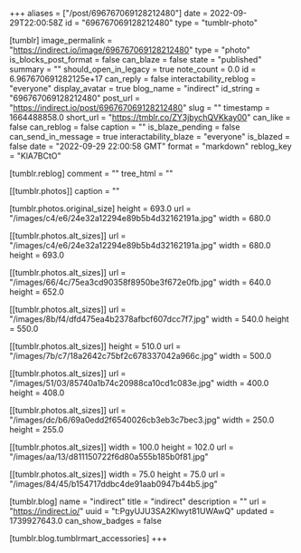 +++
aliases = ["/post/696767069128212480"]
date = 2022-09-29T22:00:58Z
id = "696767069128212480"
type = "tumblr-photo"

[tumblr]
image_permalink = "https://indirect.io/image/696767069128212480"
type = "photo"
is_blocks_post_format = false
can_blaze = false
state = "published"
summary = ""
should_open_in_legacy = true
note_count = 0.0
id = 6.967670691282125e+17
can_reply = false
interactability_reblog = "everyone"
display_avatar = true
blog_name = "indirect"
id_string = "696767069128212480"
post_url = "https://indirect.io/post/696767069128212480"
slug = ""
timestamp = 1664488858.0
short_url = "https://tmblr.co/ZY3jbychQVKkay00"
can_like = false
can_reblog = false
caption = ""
is_blaze_pending = false
can_send_in_message = true
interactability_blaze = "everyone"
is_blazed = false
date = "2022-09-29 22:00:58 GMT"
format = "markdown"
reblog_key = "KlA7BCtO"

[tumblr.reblog]
comment = ""
tree_html = ""

[[tumblr.photos]]
caption = ""

[tumblr.photos.original_size]
height = 693.0
url = "/images/c4/e6/24e32a12294e89b5b4d32162191a.jpg"
width = 680.0

[[tumblr.photos.alt_sizes]]
url = "/images/c4/e6/24e32a12294e89b5b4d32162191a.jpg"
width = 680.0
height = 693.0

[[tumblr.photos.alt_sizes]]
url = "/images/66/4c/75ea3cd90358f8950be3f672e0fb.jpg"
width = 640.0
height = 652.0

[[tumblr.photos.alt_sizes]]
url = "/images/8b/f4/dfd475ea4b2378afbcf607dcc7f7.jpg"
width = 540.0
height = 550.0

[[tumblr.photos.alt_sizes]]
height = 510.0
url = "/images/7b/c7/18a2642c75bf2c678337042a966c.jpg"
width = 500.0

[[tumblr.photos.alt_sizes]]
url = "/images/51/03/85740a1b74c20988ca10cd1c083e.jpg"
width = 400.0
height = 408.0

[[tumblr.photos.alt_sizes]]
url = "/images/dc/b6/69a0edd2f6540026cb3eb3c7bec3.jpg"
width = 250.0
height = 255.0

[[tumblr.photos.alt_sizes]]
width = 100.0
height = 102.0
url = "/images/aa/13/d811150722f6d80a555b185b0f81.jpg"

[[tumblr.photos.alt_sizes]]
width = 75.0
height = 75.0
url = "/images/84/45/b154717ddbc4de91aab0947b44b5.jpg"

[tumblr.blog]
name = "indirect"
title = "indirect"
description = ""
url = "https://indirect.io/"
uuid = "t:PgyUJU3SA2Klwyt81UWAwQ"
updated = 1739927643.0
can_show_badges = false

[tumblr.blog.tumblrmart_accessories]
+++
